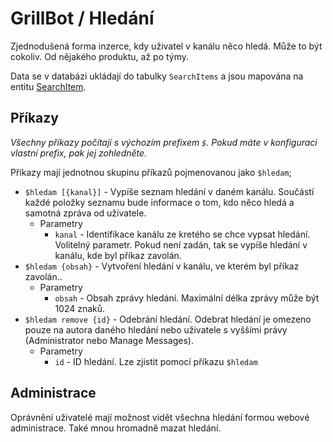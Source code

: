 # GrillBot / Hledání

Zjednodušená forma inzerce, kdy uživatel v kanálu něco hledá. Může to být cokoliv. Od nějakého produktu, až po týmy.

Data se v databázi ukládají do tabulky `SearchItems` a jsou mapována na entitu [SearchItem](https://gitlab.com/grillbot/grillbot/-/blob/master/src/GrillBot/GrillBot.Database/Entity/SearchItem.cs). 

## Příkazy

_Všechny příkazy počítají s výchozím prefixem `$`. Pokud máte v konfiguraci vlastní prefix, pak jej zohledněte._

Příkazy mají jednotnou skupinu příkazů pojmenovanou jako `$hledam`;

- `$hledam [{kanal}]` - Vypíše seznam hledání v daném kanálu. Součástí každé položky seznamu bude informace o tom, kdo něco hledá a samotná zpráva od uživatele.
  - Parametry
    - `kanal` - Identifikace kanálu ze kretého se chce vypsat hledání. Volitelný parametr. Pokud není zadán, tak se vypíše hledání v kanálu, kde byl příkaz zavolán.
- `$hledam {obsah}` - Vytvoření hledání v kanálu, ve kterém byl příkaz zavolán..
  - Parametry
    - `obsah` - Obsah zprávy hledání. Maximální délka zprávy může být 1024 znaků.
- `$hledam remove {id}` - Odebrání hledání. Odebrat hledání je omezeno pouze na autora daného hledání nebo uživatele s vyššími právy (Administrator nebo Manage Messages).
  - Parametry
    - `id` - ID hledání. Lze zjistit pomocí příkazu `$hledam`

## Administrace

Oprávnění uživatelé mají možnost vidět všechna hledání formou webové administrace. Také mnou hromadně mazat hledání.

